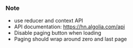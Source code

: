 ### Note
* use reducer and context API
* API documentation: https://hn.algolia.com/api
* Disable paging button when loading
* Paging should wrap around zero and last page